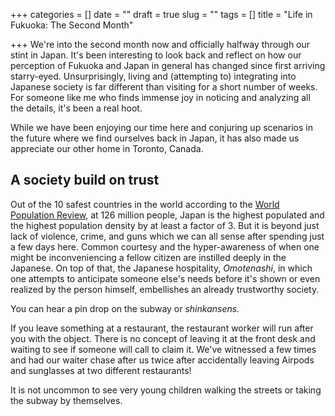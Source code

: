 +++
categories = []
date = ""
draft = true
slug = ""
tags = []
title = "Life in Fukuoka: The Second Month"

+++
We're into the second month now and officially halfway through our stint in Japan. It's been interesting to look back and reflect on how our perception of Fukuoka and Japan in general has changed since first arriving starry-eyed. Unsurprisingly, living and (attempting to) integrating into Japanese society is far different than visiting for a short number of weeks. For someone like me who finds immense joy in noticing and analyzing all the details, it's been a real hoot.

While we have been enjoying our time here and conjuring up scenarios in the future where we find ourselves back in Japan, it has also made us appreciate our other home in Toronto, Canada.

## A society build on trust

Out of the 10 safest countries in the world according to the [World Population Review](http://worldpopulationreview.com/countries/safest-countries-in-the-world/), at 126 million people, Japan is the highest populated and the highest population density by at least a factor of 3. But it is beyond just lack of violence, crime, and guns which we can all sense after spending just a few days here. Common courtesy and the hyper-awareness of when one might be inconveniencing a fellow citizen are instilled deeply in the Japanese. On top of that, the Japanese hospitality, _Omotenashi_, in which one attempts to anticipate someone else's needs before it's shown or even realized by the person himself, embellishes an already trustworthy society.

You can hear a pin drop on the subway or _shinkansens._ 

If you leave something at a restaurant, the restaurant worker will run after you with the object. There is no concept of leaving it at the front desk and waiting to see if someone will call to claim it. We've witnessed a few times and had our waiter chase after us twice after accidentally leaving Airpods and sunglasses at two different restaurants!

It is not uncommon to see very young children walking the streets or taking the subway by themselves.